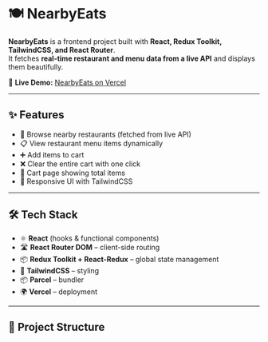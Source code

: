 # 🍽️ NearbyEats

**NearbyEats** is a frontend project built with **React, Redux Toolkit, TailwindCSS, and React Router**.  
It fetches **real-time restaurant and menu data from a live API** and displays them beautifully.

🚀 **Live Demo:** [NearbyEats on Vercel](https://nearbyeats.vercel.app/)

---

## ✨ Features

- 📍 Browse nearby restaurants (fetched from live API)
- 📋 View restaurant menu items dynamically
- ➕ Add items to cart
- ❌ Clear the entire cart with one click
- 🛒 Cart page showing total items
- 🎨 Responsive UI with TailwindCSS

---

## 🛠️ Tech Stack

- ⚛️ **React** (hooks & functional components)
- 🛣️ **React Router DOM** – client-side routing
- 📦 **Redux Toolkit + React-Redux** – global state management
- 🎨 **TailwindCSS** – styling
- 📦 **Parcel** – bundler
- 🌍 **Vercel** – deployment

---

## 📂 Project Structure
